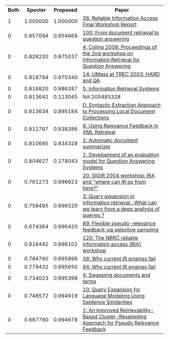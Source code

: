 <html><table><tr>
<th>Both</th>
<th>Specter</th>
<th>Proposed</th>
<th>Paper</th>
</tr>
<tr>
<td>1</td>
<td>1.000000</td>
<td>1.000000</td>
<td><a href="https://www.semanticscholar.org/paper/3c60965e872155b9e4e179b58cd4b27e11b956b2">36: Reliable Information Access Final Workshop Report</a></td>
</tr>
<tr>
<td>0</td>
<td>0.857094</td>
<td>0.954868</td>
<td><a href="https://www.semanticscholar.org/paper/1953b8e7c6e22c70f9ec8f696e4810dc4755d507">100: From document retrieval to question answering</a></td>
</tr>
<tr>
<td>0</td>
<td>0.828220</td>
<td>0.875037</td>
<td><a href="https://www.semanticscholar.org/paper/cde5f88e079938221a1933c0d1b7a1d912f66b6f">4: Coling 2008: Proceedings of the 2nd workshop on Information Retrieval for Question Answering</a></td>
</tr>
<tr>
<td>0</td>
<td>0.818784</td>
<td>0.970340</td>
<td><a href="https://www.semanticscholar.org/paper/faf6de40c6ba0a08b630da85447a206ae8f9b579">14: UMass at TREC 2003: HARD and QA</a></td>
</tr>
<tr>
<td>0</td>
<td>0.816820</td>
<td>0.986287</td>
<td><a href="https://www.semanticscholar.org/paper/e23c305b0a779c421f70c67a60abb9ca7aab436a">5: Information Retrieval Systems</a></td>
</tr>
<tr>
<td>0</td>
<td>0.813642</td>
<td>0.113045</td>
<td>NA:205485328</td>
</tr>
<tr>
<td>0</td>
<td>0.813634</td>
<td>0.895184</td>
<td><a href="https://www.semanticscholar.org/paper/de6eed3968f16a67da91f5cd6adb19a8054cb520">0: Syntactic Extraction Approach to Processing Local Document Collections</a></td>
</tr>
<tr>
<td>0</td>
<td>0.812767</td>
<td>0.938286</td>
<td><a href="https://www.semanticscholar.org/paper/6a0a2510bc827ec34d7d582e3bbfc750bbd49d2a">8: Using Relevance Feedback in XML Retrieval</a></td>
</tr>
<tr>
<td>0</td>
<td>0.810685</td>
<td>0.934328</td>
<td><a href="https://www.semanticscholar.org/paper/7735723a6101b07cd4b037e029085c25a8f861b0">1: Automatic document summarizer</a></td>
</tr>
<tr>
<td>0</td>
<td>0.804627</td>
<td>0.278043</td>
<td><a href="https://www.semanticscholar.org/paper/bb119f037e87d3eb9298b1844934360a7adfe8d3">1: Development of an evaluation model for Question Answering Systems</a></td>
</tr>
<tr>
<td>0</td>
<td>0.761273</td>
<td>0.996623</td>
<td><a href="https://www.semanticscholar.org/paper/b27c25c493d381f643bf753d9760affaf2d21cbc">20: SIGIR 2004 workshop: RIA and "where can IR go from here?"</a></td>
</tr>
<tr>
<td>0</td>
<td>0.758495</td>
<td>0.996520</td>
<td><a href="https://www.semanticscholar.org/paper/d493cb7442f976035e21210580f60b90f2084b1c">3: Query expansion in information retrieval : What can we learn from a deep analysis of queries ?</a></td>
</tr>
<tr>
<td>0</td>
<td>0.674364</td>
<td>0.996420</td>
<td><a href="https://www.semanticscholar.org/paper/45c24afd473b7855936b048c7b316b2b84f1b867">89: Flexible pseudo-relevance feedback via selective sampling</a></td>
</tr>
<tr>
<td>0</td>
<td>0.816442</td>
<td>0.996102</td>
<td><a href="https://www.semanticscholar.org/paper/f3f79d10e21cfbd41c5f7e6bf655f39263206add">120: The NRRC reliable information access (RIA) workshop</a></td>
</tr>
<tr>
<td>0</td>
<td>0.784760</td>
<td>0.995896</td>
<td><a href="https://www.semanticscholar.org/paper/b852ec8da10b80a0daf435ac7b47600f83bb08c6">38: Why current IR engines fail</a></td>
</tr>
<tr>
<td>0</td>
<td>0.779432</td>
<td>0.995650</td>
<td><a href="https://www.semanticscholar.org/paper/4942f8ddd28921c52f5b524d846684946219c3e0">94: Why current IR engines fail</a></td>
</tr>
<tr>
<td>0</td>
<td>0.734023</td>
<td>0.995398</td>
<td><a href="https://www.semanticscholar.org/paper/fa28d2ae6631195e4700192ac0609bf4826fc647">4: Swapping documents and terms</a></td>
</tr>
<tr>
<td>0</td>
<td>0.748572</td>
<td>0.994919</td>
<td><a href="https://www.semanticscholar.org/paper/c0dd0adfdfe697d448f692823adc9c93c4df34d1">10: Query Expansion for Language Modeling Using Sentence Similarities</a></td>
</tr>
<tr>
<td>0</td>
<td>0.667760</td>
<td>0.994678</td>
<td><a href="https://www.semanticscholar.org/paper/d21e4a5d71bd5eb7ab1429ddb0c7ace4c5cc5529">1: An Improved Retrievability-Based Cluster-Resampling Approach for Pseudo Relevance Feedback</a></td>
</tr>
</table></html>
